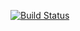 [![Build Status](https://travis-ci.com/chavalisailaja/API-Documentation.svg?branch=master)](https://travis-ci.com/chavalisailaja/API-Documentation)
